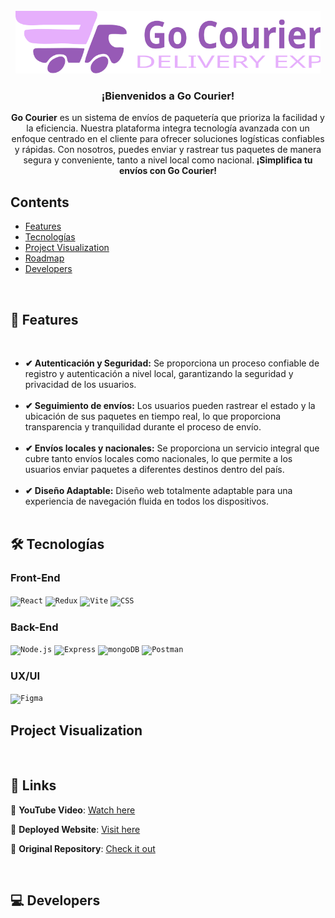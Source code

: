<!-- PROJECT LOGO -->
<br />
  <div align='center'>
    <a href="https://github.com/No-Country/C16-03-m-node-react-" target="_blank">
      <img src="./Client/C16-03-m-node-react-/public/logo-readme.svg" alt="logo"height="100">
    </a>
    <h3 align="center">¡Bienvenidos a Go Courier!</h3>
  </div>

<!-- ABOUT THE PROJECT -->
<div align="center">
  <p align="center">
    <strong>Go Courier</strong> es un sistema de envíos de paquetería que prioriza la facilidad y la eficiencia. Nuestra plataforma integra tecnología avanzada con un enfoque centrado en el cliente para ofrecer soluciones logísticas confiables y rápidas. Con nosotros, puedes enviar y rastrear tus paquetes de manera segura y conveniente, tanto a nivel local como nacional.<strong> ¡Simplifica tu envíos con Go Courier!</strong>
  </p>
</div>
<!-- falta agregar link a demo  -->
<!-- TABLE OF CONTENTS -->
<div>
  <h2>Contents</h2>
  <ul>
    <li><a href="#features">Features</a></li>
    <li><a href="#built-with">Tecnologías</a></li>
    <li><a href="#visualization">Project Visualization </a></li>
    <li><a href="#roadmap">Roadmap</a></li>
    <li><a href="#developers">Developers</a></li>
  </ul>
</div>
<br />

<!-- DESCRIPTION -->
<h2 id="features">🚀 Features</h2>
</br>
<ul>
  <li><strong>✔ Autenticación y Seguridad:</strong> Se proporciona un proceso confiable de registro y autenticación a nivel local, garantizando la seguridad y privacidad  de los usuarios.</br></br>
  <li><strong>✔ Seguimiento de envíos:</strong> Los usuarios pueden rastrear el estado y la ubicación de sus paquetes en tiempo real, lo que proporciona transparencia y tranquilidad durante el proceso de envío.</br></br>
  <li><strong>✔ Envíos locales y nacionales:</strong> Se proporciona un servicio integral que cubre tanto envíos locales como nacionales, lo que permite a los usuarios enviar paquetes a diferentes destinos dentro del país.</br></br>
  <li><strong>✔ Diseño Adaptable:</strong> Diseño web totalmente adaptable para una experiencia de navegación fluida en todos los dispositivos.</br></br>
  <!-- agregar dashboard -->
</ul>

<h2 id="built-with">🛠️ Tecnologías</h2>

<h3>Front-End</h3>

<code><img width="55" src="https://user-images.githubusercontent.com/25181517/183897015-94a058a6-b86e-4e42-a37f-bf92061753e5.png" alt="React" title="React"/></code>
<code><img width="55" src="https://user-images.githubusercontent.com/25181517/187896150-cc1dcb12-d490-445c-8e4d-1275cd2388d6.png" alt="Redux" title="Redux"/></code>
<code><img width="55" src="https://github.com/marwin1991/profile-technology-icons/assets/62091613/b40892ef-efb8-4b0e-a6b5-d1cfc2f3fc35" alt="Vite" title="Vite"/></code>
<code><img width="55" src="https://user-images.githubusercontent.com/25181517/183898674-75a4a1b1-f960-4ea9-abcb-637170a00a75.png" alt="CSS" title="CSS"/></code>

<h3>Back-End</h3>

<code><img width="55" src="https://user-images.githubusercontent.com/25181517/183568594-85e280a7-0d7e-4d1a-9028-c8c2209e073c.png" alt="Node.js" title="Node.js"/></code>
<code><img width="55" src="https://user-images.githubusercontent.com/25181517/183859966-a3462d8d-1bc7-4880-b353-e2cbed900ed6.png" alt="Express" title="Express"/></code>
<code><img width="55" src="https://user-images.githubusercontent.com/25181517/182884177-d48a8579-2cd0-447a-b9a6-ffc7cb02560e.png" alt="mongoDB" title="mongoDB"/></code>
<code><img width="55" src="https://user-images.githubusercontent.com/25181517/192109061-e138ca71-337c-4019-8d42-4792fdaa7128.png" alt="Postman" title="Postman"/></code>

<h3>UX/UI</h3>
<code><img width="50" src="https://user-images.githubusercontent.com/25181517/189715289-df3ee512-6eca-463f-a0f4-c10d94a06b2f.png" alt="Figma" title="Figma"/></code>
<br />

<h2 id="visualization">Project Visualization </h2>
<br />

<!--
<p align="right">(<a href="#readme-top"> △ </a>)</p> -->

<!-- ROADMAP -->
<h2 id="roadmap">🎯 Links</h2>

🎥 **YouTube Video**: [Watch here]()

🚀 **Deployed Website**: [Visit here]()

🔎 **Original Repository**: [Check it out](https://github.com/No-Country/C16-03-m-node-react-)

<br />

<!-- CONTACT US-->
<h2 id="developers">💻 Developers</h2>

<!-- ACKNOWLEDGMENTS -->
<!-- <div align='center'>
<h3>Agradecimientos</h3>
  <a href="https://www.nocountry.tech/" target="_blank">
    <img style='background-color:black;' src="https://encrypted-tbn0.gstatic.com/images?q=tbn:ANd9GcQsukYB3HL90LSwYv_RIR2O2OlCV8Sbkx2eNHv8nRvOu8L16FxLQ0nPzY02wQ_BJOfQZw&usqp=CAU" width="200">
  </a>
</div> -->